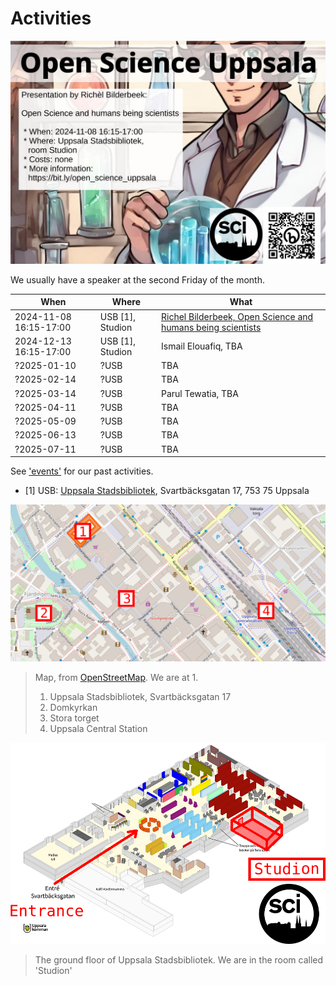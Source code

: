 # Activities

![](events/20241108_richel_bilderbeek/20241108_screens.jpg)

We usually have a speaker at the second Friday of the month. 

When                      | Where              |What
--------------------------|--------------------|-----------------------------------------------------------------------------------------------------------------
2024-11-08 16:15-17:00    |USB [1], Studion    |[Richel Bilderbeek, Open Science and humans being scientists](events/20241108_richel_bilderbeek/README.md)
2024-12-13 16:15-17:00    |USB [1], Studion    |Ismail Elouafiq, TBA
?2025-01-10               |?USB                |TBA
?2025-02-14               |?USB                |TBA
?2025-03-14               |?USB                |Parul Tewatia, TBA
?2025-04-11               |?USB                |TBA
?2025-05-09               |?USB                |TBA
?2025-06-13               |?USB                |TBA
?2025-07-11               |?USB                |TBA

See ['events'](events/README.md) for our past activities.

- [1] USB: [Uppsala Stadsbibliotek](https://bibliotekuppsala.se/web/arena/stadsbiblioteket), 
  Svartbäcksgatan 17, 753 75 Uppsala

![](pics/uppsala_map_annotated.png)

> Map, from [OpenStreetMap](https://www.openstreetmap.org/way/98942846).
> We are at 1.
> 1. Uppsala Stadsbibliotek, Svartbäcksgatan 17
> 2. Domkyrkan
> 3. Stora torget
> 4. Uppsala Central Station

![](pics/usb_studion_annotated.png)

> The ground floor of Uppsala Stadsbibliotek. We are in the room called 'Studion'
